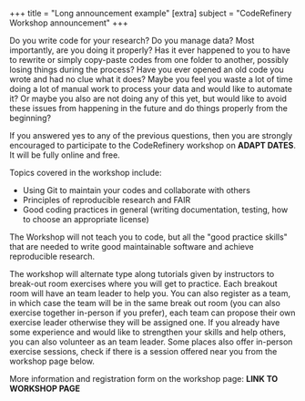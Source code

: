 +++
title = "Long announcement example"
[extra]
subject = "CodeRefinery Workshop announcement"
+++

Do you write code for your research? Do you manage data? Most importantly, are
you doing it properly? Has it ever happened to you to have to rewrite or simply
copy-paste codes from one folder to another, possibly losing things during the
process? Have you ever opened an old code you wrote and had no clue what it
does? Maybe you feel you waste a lot of time doing a lot of manual work to
process your data and would like to automate it? Or maybe you also are not
doing any of this yet, but would like to avoid these issues from happening in
the future and do things properly from the beginning?

If you answered yes to any of the previous questions, then you are strongly
encouraged to participate to the CodeRefinery workshop on **ADAPT DATES**.
It will be fully online and free.

Topics covered in the workshop include:
- Using Git to maintain your codes and collaborate with others
- Principles of reproducible research and FAIR
- Good coding practices in general (writing documentation, testing, how to
  choose an appropriate license)

The Workshop will not teach you to code, but all the "good practice skills"
that are needed to write good maintainable software and achieve reproducible
research.

The workshop will alternate type along tutorials given by instructors to
break-out room exercises where you will get to practice. Each breakout room
will have an team leader to help you. You can also register as a team, in
which case the team will be in the same break out room (you can also exercise
together in-person if you prefer), each team can propose their own exercise
leader otherwise they will be assigned one. If you already have some experience
and would like to strengthen your skills and help others, you can also
volunteer as an team leader. Some places also offer in-person exercise
sessions, check if there is a session offered near you from the workshop page
below.

More information and registration form on the workshop page: **LINK TO WORKSHOP
PAGE**
